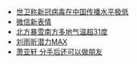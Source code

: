 - <a href="https://s.weibo.com/weibo?q=%23%E4%B8%96%E5%8D%AB%E7%A7%B0%E6%96%B0%E5%86%A0%E7%97%85%E6%AF%92%E5%9C%A8%E4%B8%AD%E5%9B%BD%E4%BC%A0%E6%92%AD%E6%B0%B4%E5%B9%B3%E6%9E%81%E4%BD%8E%23&Refer=new_time">世卫称新冠病毒在中国传播水平极低</a><br>
- <a href="https://s.weibo.com/weibo?q=%23%E5%BE%AE%E4%BF%A1%E6%96%B0%E8%A1%A8%E6%83%85%23&Refer=top">微信新表情</a><br>
- <a href="https://s.weibo.com/weibo?q=%23%E5%8C%97%E6%96%B9%E6%9A%B4%E9%9B%AA%E5%8D%97%E6%96%B9%E5%A4%9A%E5%9C%B0%E6%B0%94%E6%B8%A9%E8%B6%8531%E5%BA%A6%23&Refer=top">北方暴雪南方多地气温超31度</a><br>
- <a href="https://s.weibo.comjavascript:void(0);">刘雨昕潜力MAX</a><br>
- <a href="https://s.weibo.com/weibo?q=%E8%90%A7%E4%BA%9A%E8%BD%A9%20%E5%88%86%E6%89%8B%E5%90%8E%E8%BF%98%E5%8F%AF%E4%BB%A5%E5%81%9A%E6%9C%8B%E5%8F%8B&Refer=top">萧亚轩 分手后还可以做朋友</a><br>
